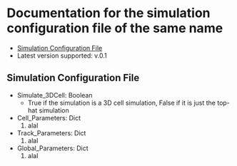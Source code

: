 # Documentation for the simulation configuration file of the same name 
* [Simulation Configuration File](sim_config.json)
* Latest version supported: v.0.1

## Simulation Configuration File
* Simulate_3DCell: Boolean   
    - True if the simulation is a 3D cell simulation, False if it is just the top-hat simulation
* Cell_Parameters: Dict  
    1. alal
* Track_Parameters: Dict  
    1. alal
* Global_Parameters: Dict  
    1. alal
